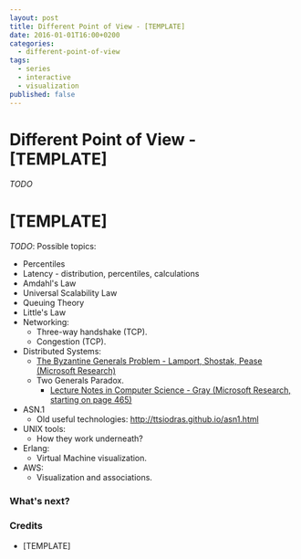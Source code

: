 ```yaml
---
layout: post
title: Different Point of View - [TEMPLATE]
date: 2016-01-01T16:00+0200
categories:
  - different-point-of-view
tags:
  - series
  - interactive
  - visualization
published: false
---
```


# Different Point of View - [TEMPLATE]

<quote class="disclaimer">*TODO*</quote>

# [TEMPLATE]

*TODO*: Possible topics:

- Percentiles
- Latency - distribution, percentiles, calculations
- Amdahl's Law
- Universal Scalability Law
- Queuing Theory
- Little's Law
- Networking:
  - Three-way handshake (TCP).
  - Congestion (TCP).
- Distributed Systems:
  - [The Byzantine Generals Problem - Lamport, Shostak, Pease (Microsoft Research)](http://research.microsoft.com/en-us/um/people/lamport/pubs/byz.pdf)
  - Two Generals Paradox.
    - [Lecture Notes in Computer Science - Gray (Microsoft Research, starting on page 465)](http://research.microsoft.com/en-us/um/people/gray/papers/DBOS.pdf)
- ASN.1
  - Old useful technologies: http://ttsiodras.github.io/asn1.html
- UNIX tools:
  - How they work underneath?
- Erlang:
  - Virtual Machine visualization.
- AWS:
  - Visualization and associations.

### What's next?

### Credits

- [TEMPLATE]
